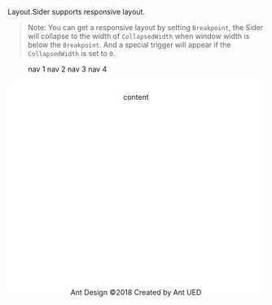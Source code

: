 ﻿<Codebox Title="Responsive">
    <Description>
        <p>Layout.Sider supports responsive layout.</p>
        <blockquote><p>Note: You can get a responsive layout by setting <code>Breakpoint</code>, the Sider will collapse to the width of <code>CollapsedWidth</code> when window width is below the <code>Breakpoint</code>. And a special trigger will appear if the <code>CollapsedWidth</code> is set to <code>0</code>.</p></blockquote>
    </Description>
    <Demo>
        <Layout>
            <Sider Breakpoint="BreakpointType.Md" Collapsible
                   CollapsedWidth="0">
                <div class="logo" />
                <Menu Theme="MenuTheme.Dark" Mode="MenuMode.Inline" DefaultSelectedItems="@(new[] { "4"})">
                    <MenuItem Key="1">
                        <Icon Type="IconType.Outlined.User" />
                        <span>nav 1</span>
                    </MenuItem>
                    <MenuItem Key="2">
                        <Icon Type="IconType.Outlined.Video_Camera" />
                        <span>nav 2</span>
                    </MenuItem>
                    <MenuItem Key="3">
                        <Icon Type="IconType.Outlined.Upload" />
                        <span>nav 3</span>
                    </MenuItem>
                    <MenuItem Key="4">
                        <Icon Type="IconType.Outlined.User" />
                        <span>nav 4</span>
                    </MenuItem>
                </Menu>
            </Sider>
            <Layout>
                <Header style="padding: 0;background:#fff" />
                <Content style="margin: 24px 16px 0">
                    <div style="padding: 24px; min-height: 360px ">
                        content
                    </div>
                </Content>
                <Footer style="text-align:center">Ant Design ©2018 Created by Ant UED</Footer>
            </Layout>
        </Layout>
    </Demo>
</Codebox>

<style>
    #components-layout-demo-responsive .logo {
        height: 32px;
        background: rgba(255, 255, 255, 0.2);
        margin: 16px;
    }
    #components-layout-demo-responsive .ant-layout-sider-trigger{
        position:sticky;
    }
</style>